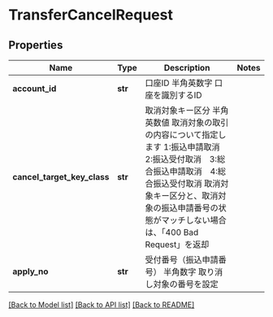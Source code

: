 # TransferCancelRequest

## Properties
Name | Type | Description | Notes
------------ | ------------- | ------------- | -------------
**account_id** | **str** | 口座ID 半角英数字 口座を識別するID  | 
**cancel_target_key_class** | **str** | 取消対象キー区分 半角英数値 取消対象の取引の内容について指定します 1:振込申請取消　2:振込受付取消　3:総合振込申請取消　4:総合振込受付取消 取消対象キー区分と、取消対象の振込申請番号の状態がマッチしない場合は、「400 Bad Request」を返却  | 
**apply_no** | **str** | 受付番号（振込申請番号） 半角数字 取り消し対象の番号を設定  | 

[[Back to Model list]](../README.md#documentation-for-models) [[Back to API list]](../README.md#documentation-for-api-endpoints) [[Back to README]](../README.md)


